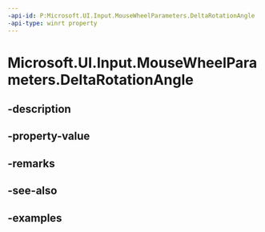 ```yaml
---
-api-id: P:Microsoft.UI.Input.MouseWheelParameters.DeltaRotationAngle
-api-type: winrt property
---
```


# Microsoft.UI.Input.MouseWheelParameters.DeltaRotationAngle

<!--
public float DeltaRotationAngle { get; set; }
-->


## -description

## -property-value

## -remarks

## -see-also

## -examples


